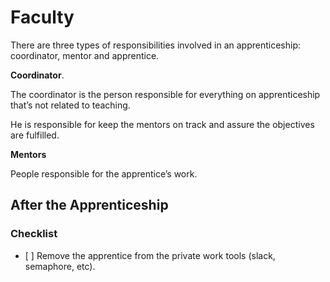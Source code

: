 Faculty
=======

There are three types of responsibilities involved in an apprenticeship: coordinator, mentor and apprentice.

**Coordinator**.

The coordinator is the person responsible for everything on apprenticeship that’s not related to teaching.

He is responsible for keep the mentors on track and assure the objectives are fulfilled.

**Mentors**

People responsible for the apprentice’s work.

## After the Apprenticeship

### Checklist

- [ ] Remove the apprentice from the private work tools (slack, semaphore, etc).
